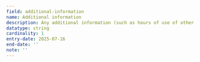 ```yaml
---
field: additional-information
name: Additional information
description: Any additional information (such as hours of use of other machinery within the site-generators, pumps, etc)
datatype: string
cardinality: 1
entry-date: 2025-07-16
end-date: ''
note: ''
---
```

